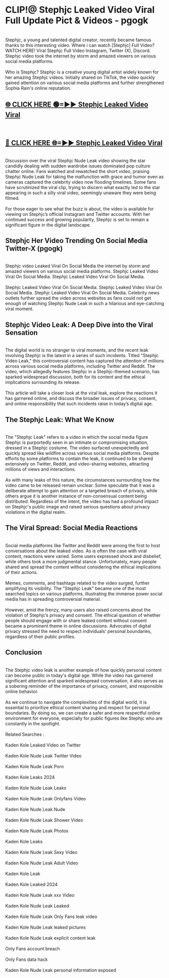 # CLIP!@ Stephjc Leaked Video Viral Full Update Pict & Videos - pgogk
<br>
Stephjc, a young and talented digital creator, recently became famous thanks to this interesting video. Where i can watch [Stephjc] Full Video? WATCH HERE! Viral Stephjc Full Video Instagram, Twitter (X), Discord. Stephjc video took the internet by storm and amazed viewers on various social media platforms.
<br><br>
Who is Stephjc? Stephjc is a creative young digital artist widely known for her amazing Stephjc videos. Initially shared on TikTok, the video quickly gained attention on various social media platforms and further strengthened Sophia Rain's online reputation.
<br>
<h2><a href="https://bestclip.site?title=Stephjc">🌐 CLICK HERE 🟢=►► Stephjc Leaked Video Viral</a></h2>
<br>
<h2><a href="https://bestclip.site?title=Stephjc">🔴 CLICK HERE 🌐=►► Stephjc Leaked Video Viral</a></h2>
<br>
Discussion over the viral Stephjc Nude Leak video showing the star candidly dealing with sudden wardrobe issues dominated pop culture chatter online. Fans watched and rewatched the short video, praising Stephjc Nude Leak for taking the malfunction with grace and humor even as cameras captured the celebrity video now flooding timelines. Some fans have scrutinized the viral clip, trying to discern what exactly led to the star appearing in such a silly viral video, seemingly unaware they were being filmed.
<br><br>
For those eager to see what the buzz is about, the video is available for viewing on Stephjc’s official Instagram and Twitter accounts. With her continued success and growing popularity, Stephjc is set to remain a significant figure in the digital landscape.
<br>
<h2>Stephjc Her Video Trending On Social Media Twitter-X (pgogk)</h2>
<br>
Stephjc video Leaked Viral On Social Media the internet by storm and amazed viewers on various social media platforms. Stephjc Leaked Video Viral On Social Media. Stephjc Leaked Video Viral On Social Media.
<br><br>
Stephjc Leaked Video Viral On Social Media. Stephjc Leaked Video Viral On Social Media. Stephjc Leaked Video Viral On Social Media. Celebrity news outlets further spread the video across websites as fans could not get enough of watching Stephjc Nude Leak in such a hilarious and eye-catching viral moment.
<br>
<h2>Stephjc Video Leak: A Deep Dive into the Viral Sensation</h2>
<br>
The digital world is no stranger to viral moments, and the recent leak involving Stephjc is the latest in a series of such incidents. Titled "Stephjc Video Leak," this controversial content has captured the attention of millions across various social media platforms, including Twitter and Reddit. The video, which allegedly features Stephjc in a Stephjc-themed scenario, has sparked widespread discussion, both for its content and the ethical implications surrounding its release.
<br><br>
This article will take a closer look at the viral leak, explore the reactions it has garnered online, and discuss the broader issues of privacy, consent, and online responsibility that such incidents raise in today’s digital age.
<br>
<h2>The Stephjc Leak: What We Know</h2>
<br>
The "Stephjc Leak" refers to a video in which the social media figure Stephjc is purportedly seen in an intimate or compromising situation, dressed in a Stephjc costume. The video surfaced unexpectedly and quickly spread like wildfire across various social media platforms. Despite efforts by some platforms to contain the leak, it continued to be shared extensively on Twitter, Reddit, and video-sharing websites, attracting millions of views and interactions.
<br><br>
As with many leaks of this nature, the circumstances surrounding how the video came to be released remain unclear. Some speculate that it was a deliberate attempt to gain attention or a targeted breach of privacy, while others argue it is another instance of non-consensual content being distributed. Regardless of the intent, the video has had a profound impact on Stephjc's public image and raised serious questions about privacy violations in the digital realm.
<br>
<h2>The Viral Spread: Social Media Reactions</h2>
<br>
Social media platforms like Twitter and Reddit were among the first to host conversations about the leaked video. As is often the case with viral content, reactions were varied. Some users expressed shock and disbelief, while others took a more judgmental stance. Unfortunately, many people shared and spread the content without considering the ethical implications of their actions.
<br><br>
Memes, comments, and hashtags related to the video surged, further amplifying its visibility. The "Stephjc Leak" became one of the most searched topics on various platforms, illustrating the immense power social media has in spreading controversial material.
<br><br>
However, amid the frenzy, many users also raised concerns about the violation of Stephjc’s privacy and consent. The ethical question of whether people should engage with or share leaked content without consent became a prominent theme in online discussions. Advocates of digital privacy stressed the need to respect individuals' personal boundaries, regardless of their public profiles.
<br>
<h2>Conclusion</h2>
<br>
The Stephjc video leak is another example of how quickly personal content can become public in today's digital age. While the video has garnered significant attention and sparked widespread conversation, it also serves as a sobering reminder of the importance of privacy, consent, and responsible online behavior.
<br><br>
As we continue to navigate the complexities of the digital world, it is essential to prioritize ethical content sharing and respect for personal boundaries. By doing so, we can create a safer and more respectful online environment for everyone, especially for public figures like Stephjc who are constantly in the spotlight.
<br><br>
Related Searches :
<br><br>
Kaden Kole Leaked Video on Twitter
<br><br>
Kaden Kole Nude Leak Twitter Video
<br><br>
Kaden Kole Nude Leak Porn
<br><br>
Kaden Kole Leaks 2024
<br><br>
Kaden Kole Nude Leak Leaks
<br><br>
Kaden Kole Nude Leak Onlyfans Video
<br><br>
Kaden Kole Nude Leak Nude
<br><br>
Kaden Kole Nude Leak Shower Video
<br><br>
Kaden Kole Nude Leak Photos
<br><br>
Kaden Kole Leaks
<br><br>
Kaden Kole Nude Leak Sexy Video
<br><br>
Kaden Kole Nude Leak Adult Video
<br><br>
Kaden Kole Leak
<br><br>
Kaden Kole Leaked 2024
<br><br>
Kaden Kole Nude Leak xxx Video
<br><br>
Kaden Kole Nude Leak Leaked
<br><br>
Kaden Kole Nude Leak Only Fans leak video
<br><br>
Kaden Kole Nude Leak leaked pictures
<br><br>
Kaden Kole Nude Leak explicit content leak
<br><br>
Only Fans account breach
<br><br>
Only Fans data hack
<br><br>
Kaden Kole Nude Leak personal information exposed